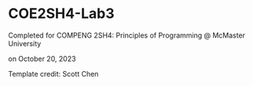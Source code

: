 # COE2SH4-Lab3

Completed for COMPENG 2SH4: Principles of Programming @ McMaster University

on October 20, 2023

Template credit: Scott Chen
